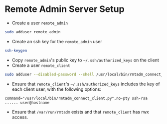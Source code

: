 # Remote Admin Server Setup

- Create a user `remote_admin`
```sh
sudo adduser remote_admin
```
- Create an ssh key for the `remote_admin` user
```sh
ssh-keygen
```
- Copy `remote_admin`'s public key to `~/.ssh/authorized_keys` on the client
- Create a user `remote_client`
```sh
sudo adduser --disabled-password --shell /usr/local/bin/rmtadm_connect_client.py remote_client
```
- Ensure that `remote_client`'s `~/.ssh/authorized_keys` includes the key of each client user, with the following options:
```
command="/usr/local/bin/rmtadm_connect_client.py",no-pty ssh-rsa ...... user@hostname
```
- Ensure that `/var/run/rmtadm` exists and that `remote_client` has rwx access.

